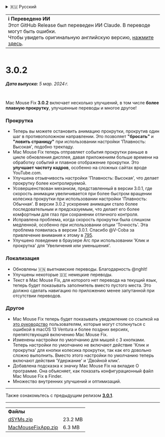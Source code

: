<details>
<summary>🇷🇺 Русский</summary>

[🇬🇧 English (GitHub Release)](https://github.com/noah-nuebling/mac-mouse-fix/releases/tag/3.0.2)\
[🇦🇩 Català](https://redirect.macmousefix.com/?target=mmf-release&tag=3.0.2&locale=ca)\
[🇩🇪 Deutsch](https://redirect.macmousefix.com/?target=mmf-release&tag=3.0.2&locale=de)\
[🇪🇸 Español](https://redirect.macmousefix.com/?target=mmf-release&tag=3.0.2&locale=es)\
[🇫🇷 Français](https://redirect.macmousefix.com/?target=mmf-release&tag=3.0.2&locale=fr)\
[🇮🇩 Indonesia](https://redirect.macmousefix.com/?target=mmf-release&tag=3.0.2&locale=id)\
[🇮🇹 Italiano](https://redirect.macmousefix.com/?target=mmf-release&tag=3.0.2&locale=it)\
[🇭🇺 Magyar](https://redirect.macmousefix.com/?target=mmf-release&tag=3.0.2&locale=hu)\
[🇳🇱 Nederlands](https://redirect.macmousefix.com/?target=mmf-release&tag=3.0.2&locale=nl)\
[🇵🇱 Polski](https://redirect.macmousefix.com/?target=mmf-release&tag=3.0.2&locale=pl)\
[🇧🇷 Português (Brasil)](https://redirect.macmousefix.com/?target=mmf-release&tag=3.0.2&locale=pt-BR)\
[🇵🇹 Português (Portugal)](https://redirect.macmousefix.com/?target=mmf-release&tag=3.0.2&locale=pt-PT)\
[🇷🇴 Română](https://redirect.macmousefix.com/?target=mmf-release&tag=3.0.2&locale=ro)\
[🇸🇪 Svenska](https://redirect.macmousefix.com/?target=mmf-release&tag=3.0.2&locale=sv)\
[🇻🇳 Tiếng Việt](https://redirect.macmousefix.com/?target=mmf-release&tag=3.0.2&locale=vi)\
[🇹🇷 Türkçe](https://redirect.macmousefix.com/?target=mmf-release&tag=3.0.2&locale=tr)\
[🇨🇿 Čeština](https://redirect.macmousefix.com/?target=mmf-release&tag=3.0.2&locale=cs)\
[🇬🇷 Ελληνικά](https://redirect.macmousefix.com/?target=mmf-release&tag=3.0.2&locale=el)\
**🇷🇺 Русский**\
[🇺🇦 Українська](https://redirect.macmousefix.com/?target=mmf-release&tag=3.0.2&locale=uk)\
[🇮🇱 עברית](https://redirect.macmousefix.com/?target=mmf-release&tag=3.0.2&locale=he)\
[🇸🇦 العربية](https://redirect.macmousefix.com/?target=mmf-release&tag=3.0.2&locale=ar)\
[🇮🇳 हिन्दी](https://redirect.macmousefix.com/?target=mmf-release&tag=3.0.2&locale=hi)\
[🇹🇭 ไทย](https://redirect.macmousefix.com/?target=mmf-release&tag=3.0.2&locale=th)\
[🇨🇳 中文 (简体)](https://redirect.macmousefix.com/?target=mmf-release&tag=3.0.2&locale=zh-Hans)\
[🇨🇳 中文 (繁體)](https://redirect.macmousefix.com/?target=mmf-release&tag=3.0.2&locale=zh-Hant)\
[🇭🇰 中文（香港)](https://redirect.macmousefix.com/?target=mmf-release&tag=3.0.2&locale=zh-HK)\
[🇯🇵 日本語](https://redirect.macmousefix.com/?target=mmf-release&tag=3.0.2&locale=ja)\
[🇰🇷 한국어](https://redirect.macmousefix.com/?target=mmf-release&tag=3.0.2&locale=ko)\
[Help translate Mac Mouse Fix to different languages!](https://github.com/noah-nuebling/mac-mouse-fix/discussions/731)
</details>
<table align=><td>
<b>ℹ️ Переведено ИИ</b><br>
Этот GitHub Release был переведен ИИ Claude. В переводе могут быть ошибки.<br>
Чтобы увидеть оригинальную английскую версию, <a href="https://github.com/noah-nuebling/mac-mouse-fix/releases/tag/3.0.2">нажмите здесь</a>.
</td></table>

<table></table>

# 3.0.2
***Дата выпуска:** 5 мар. 2024 г.*

<br>

Mac Mouse Fix **3.0.2** включает несколько улучшений, в том числе **более плавную прокрутку**, улучшенные переводы и многое другое!

### Прокрутка

- Теперь вы можете остановить анимацию прокрутки, прокрутив один шаг в противоположном направлении. Это позволяет **"бросать"** и **"ловить страницу"** при использовании настройки 'Плавность: Высокая', подобно трекпаду.
- Mac Mouse Fix теперь отправляет события прокрутки раньше в цикле обновления дисплея, давая приложениям больше времени на обработку событий и плавное отображение прокрутки. Это **улучшает частоту кадров**, особенно на сложных сайтах вроде YouTube.com.
- Улучшена отзывчивость настройки 'Плавность: Высокая', что делает прокрутку более контролируемой.
- Усовершенствован механизм, представленный в версии 3.0.1, где скорость анимации увеличивается при более быстром вращении колесика прокрутки при использовании настройки 'Плавность: Обычная'. В версии 3.0.2 ускорение анимации стало более последовательным и предсказуемым, что делает его более комфортным для глаз при сохранении отличного контроля.
- Исправлена проблема, когда скорость прокрутки была слишком медленной, особенно при использовании опции 'Точность'. Эта проблема появилась в версии 3.0.1. Спасибо @V-Coba за привлечение внимания к этому в [795](https://github.com/noah-nuebling/mac-mouse-fix/issues/795).
- Улучшено поведение в браузере Arc при использовании 'Клик и прокрутка' для 'Увеличения или уменьшения'.

### Локализация

- Обновлены 🇻🇳 вьетнамские переводы. Благодарность @nghlt!
- Улучшены некоторые 🇩🇪 немецкие переводы.
- Текст в Mac Mouse Fix, для которого нет перевода на текущий язык, теперь будет показывать заполнитель вместо пустого места. Это должно сделать навигацию по приложению менее запутанной при отсутствии переводов.

### Другое

- Mac Mouse Fix теперь будет показывать уведомление со ссылкой на [это руководство](https://github.com/noah-nuebling/mac-mouse-fix/discussions/861) пользователям, которые могут столкнуться с ошибкой в macOS 13 Ventura и более поздних версиях, препятствующей включению Mac Mouse Fix.
- Изменены настройки по умолчанию для мышей с 3 кнопками. Теперь настройки по умолчанию не включают действие 'Клик и прокрутка' для кнопки колесика прокрутки, так как его довольно сложно выполнить. Вместо этого настройки по умолчанию теперь включают действия 'Удержание' и 'Двойной клик'.
- Добавлена подсказка к значку Mac Mouse Fix на вкладке О программе. Она объясняет, как показать конфигурационный файл Mac Mouse Fix в Finder.
- Множество внутренних улучшений и оптимизаций.

---

Также ознакомьтесь с предыдущим релизом [**3.0.1**](https://redirect.macmousefix.com/?target=mmf-release&tag=3.0.1&locale=ru).

---

<table align="start">
<tr>
    <td colspan=2>
        <b>Файлы</b>
    </td>
</tr>
<tr>
    <td><a href="https://github.com/noah-nuebling/mac-mouse-fix/releases/download/3.0.2/dSYMs.zip">dSYMs.zip</a></td>
    <td>23.2 MB</td>
</tr>
<tr>
    <td><a href="https://github.com/noah-nuebling/mac-mouse-fix/releases/download/3.0.2/MacMouseFixApp.zip">MacMouseFixApp.zip</a></td>
    <td>6.3 MB</td>
</tr>
</table>